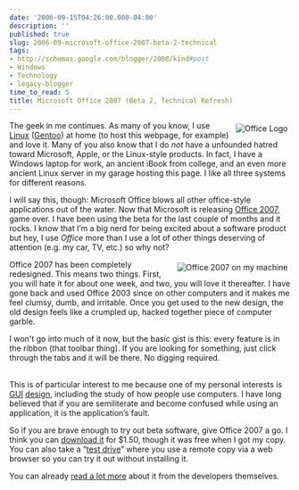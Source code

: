 ```yaml
---
date: '2006-09-15T04:26:00.000-04:00'
description: ''
published: true
slug: 2006-09-microsoft-office-2007-beta-2-technical
tags:
- http://schemas.google.com/blogger/2008/kind#post
- Windows
- Technology
- legacy-blogger
time_to_read: 5
title: Microsoft Office 2007 (Beta 2, Technical Refresh)
---
```


<img align="right" alt="Office Logo" id="image477" src="http://www.wassupy.com/wp-content/uploads/2006/09/office2007_ltr.gif" style="padding: 5px;" />The geek in me continues. As many of you know, I use <a href="http://en.wikipedia.org/wiki/Linux">Linux</a> (<a href="http://www.gentoo.org/">Gentoo</a>) at home (to host this webpage, for example) and love it. Many of you also know that I do <em>not</em> have a unfounded hatred toward Microsoft, Apple, or the Linux-style products. In fact, I have a Windows laptop for work, an ancient iBook from college, and an even more ancient Linux server in my garage hosting this page. I like all three systems for different reasons.

I will say this, though: Microsoft Office blows all other office-style applications out of the water. Now that Microsoft is releasing <a href="http://www.microsoft.com/office/preview/default.mspx">Office 2007</a>, game over. I have been using the beta for the last couple of months and it rocks. I know that I’m a big nerd for being excited about a software product but hey, I use <em>Office </em>more than I use a lot of other things deserving of attention (e.g. my car, TV, etc.) so why not?

<a class="imagelink" href="http://www.wassupy.com/wp-content/uploads/2006/09/Office2007InUse.png" title="Office 2007 on my machine"><img align="right" alt="Office 2007 on my machine" id="image476" src="http://www.wassupy.com/wp-content/uploads/2006/09/Office2007InUse.thumbnail.png" style="padding: 5px;" /></a>Office 2007 has been completely redesigned. This means two things. First, you will hate it for about one week, and two, you will love it thereafter. I have gone back and used Office 2003 since on other computers and it makes me feel clumsy, dumb, and irritable. Once you get used to the new design, the old design feels like a crumpled up, hacked together piece of computer garble.<br /><p class="MsoNormal">I won't go into much of it now, but the basic gist is this: every feature is in the ribbon (that toolbar thing). If you are looking for something, just click through the tabs and it will be there. No digging required.</p><br />This is of particular interest to me because one of my personal interests is <a href="http://en.wikipedia.org/wiki/Graphical_user_interface">GUI</a> <a href="http://www.iie.org.mx/Monitor/v01n03/ar_ihc2.htm">design</a>, including the study of how people use computers. I have long believed that if you are semiliterate and become confused while using an application, it is the application’s fault.

So if you are brave enough to try out beta software, give Office 2007 a go. I think you can <a href="http://www.microsoft.com/office/preview/beta/overview.mspx">download it</a> for $1.50, though it was free when I got my copy. You can also take a “<a href="http://www.microsoft.com/office/preview/beta/testdrive.mspx">test drive</a>” where you use a remote copy via a web browser so you can try it out without installing it.

You can already <a href="http://blogs.msdn.com/jensenh/">read a lot more</a> about it from the developers themselves.